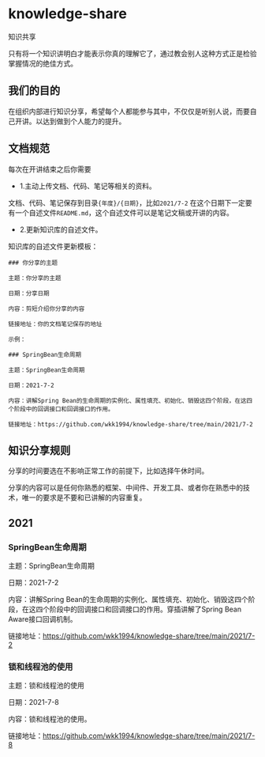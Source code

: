 # knowledge-share

知识共享

只有将一个知识讲明白才能表示你真的理解它了，通过教会别人这种方式正是检验掌握情况的绝佳方式。

## 我们的目的

在组织内部进行知识分享，希望每个人都能参与其中，不仅仅是听别人说，而要自己开讲。以达到做到个人能力的提升。

## 文档规范

每次在开讲结束之后你需要

* 1.主动上传文档、代码、笔记等相关的资料。

文档、代码、笔记保存到目录`{年度}/{日期}`，比如`2021/7-2`
在这个日期下一定要有一个自述文件`README.md`，这个自述文件可以是笔记文稿或开讲的内容。

* 2.更新知识库的自述文件。

知识库的自述文件更新模板：

```text
### 你分享的主题

主题：你分享的主题

日期：分享日期

内容：剪短介绍你分享的内容

链接地址：你的文档笔记保存的地址

示例：

### SpringBean生命周期

主题：SpringBean生命周期

日期：2021-7-2

内容：讲解Spring Bean的生命周期的实例化、属性填充、初始化、销毁这四个阶段，在这四个阶段中的回调接口和回调接口的作用。

链接地址：https://github.com/wkk1994/knowledge-share/tree/main/2021/7-2

```

## 知识分享规则

分享的时间要选在不影响正常工作的前提下，比如选择午休时间。

分享的内容可以是任何你熟悉的框架、中间件、开发工具、或者你在熟悉中的技术，唯一的要求是不要和已讲解的内容重复。

## 2021

### SpringBean生命周期

主题：SpringBean生命周期

日期：2021-7-2

内容：讲解Spring Bean的生命周期的实例化、属性填充、初始化、销毁这四个阶段，在这四个阶段中的回调接口和回调接口的作用。穿插讲解了Spring Bean Aware接口回调机制。

链接地址：https://github.com/wkk1994/knowledge-share/tree/main/2021/7-2

### 锁和线程池的使用

主题：锁和线程池的使用

日期：2021-7-8

内容：锁和线程池的使用。

链接地址：https://github.com/wkk1994/knowledge-share/tree/main/2021/7-8

